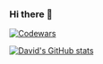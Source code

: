 ### Hi there 👋

[![Codewars](https://www.codewars.com/users/skaarj1989/badges/small)](www.codewars.com/r/PGXoxA)

[![David's GitHub stats](https://github-readme-stats.vercel.app/api?username=skaarj1989&show_icons=true&count_private=true)](https://github.com/skaarj1989)

<!--
**skaarj1989/skaarj1989** is a ✨ _special_ ✨ repository because its `README.md` (this file) appears on your GitHub profile.

Here are some ideas to get you started:

- 🔭 I’m currently working on ...
- 🌱 I’m currently learning ...
- 👯 I’m looking to collaborate on ...
- 🤔 I’m looking for help with ...
- 💬 Ask me about ...
- 📫 How to reach me: ...
- 😄 Pronouns: ...
- ⚡ Fun fact: ...
-->
